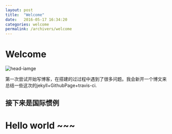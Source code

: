 ```yaml
---
layout: post
title:  "Welcome"
date:   2016-05-17 16:34:20
categories: welcome
permalink: /archivers/welcome
---
```


# Welcome

![head-iamge]({{site.baseurl}}/assets/head-image.jpg)

第一次尝试开始写博客，在搭建的过过程中遇到了很多问题。我会新开一个博文来总结一些这次的jekyll+GithubPage+travis-ci.

## 接下来是国际惯例

# Hello world ~~~